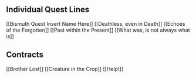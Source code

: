 ## Individual Quest Lines
[[Bismuth Quest Insert Name Here]]
[[Deathless, even in Death]]
[[Echoes of the Forgotten]]
[[Past within the Present]]
[[What was, is not always what is]]

## Contracts
[[Brother Lost]]
[[Creature in the Crop]]
[[Help!]]